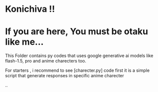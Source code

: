 # Konichiva !!
<h1>If you are here, You must be otaku like me...</h1>
<p>This Folder contains py codes that uses google generative ai models like flash-1.5, pro and anime charecters too.</p>
<p>For starters , i recommend to see [charecter.py] code first it is a simple script that generate responses in specific anime charecter</p>
..
